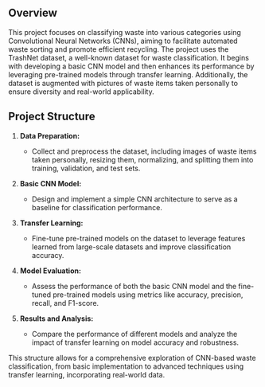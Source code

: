 ## Overview

This project focuses on classifying waste into various categories using Convolutional Neural Networks (CNNs), aiming to facilitate automated waste sorting and promote efficient recycling. The project uses the TrashNet dataset, a well-known dataset for waste classification. It begins with developing a basic CNN model and then enhances its performance by leveraging pre-trained models through transfer learning. Additionally, the dataset is augmented with pictures of waste items taken personally to ensure diversity and real-world applicability.

## Project Structure

1. **Data Preparation:**
   - Collect and preprocess the dataset, including images of waste items taken personally, resizing them, normalizing, and splitting them into training, validation, and test sets.

2. **Basic CNN Model:**
   - Design and implement a simple CNN architecture to serve as a baseline for classification performance.

3. **Transfer Learning:**
   - Fine-tune pre-trained models on the dataset to leverage features learned from large-scale datasets and improve classification accuracy.

4. **Model Evaluation:**
   - Assess the performance of both the basic CNN model and the fine-tuned pre-trained models using metrics like accuracy, precision, recall, and F1-score. 

5. **Results and Analysis:**
   - Compare the performance of different models and analyze the impact of transfer learning on model accuracy and robustness.

This structure allows for a comprehensive exploration of CNN-based waste classification, from basic implementation to advanced techniques using transfer learning, incorporating real-world data.
